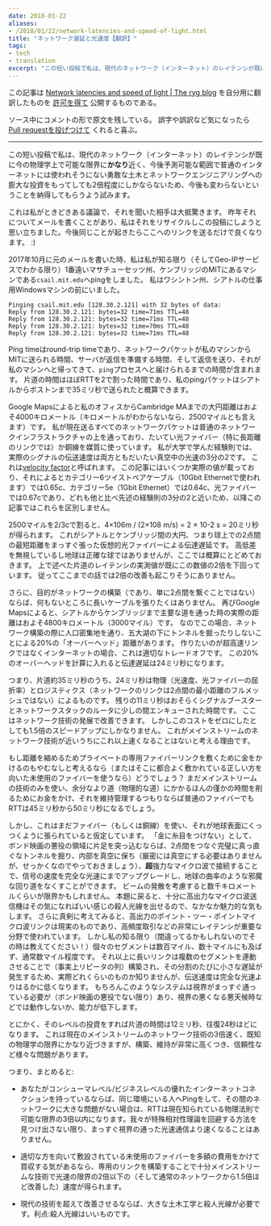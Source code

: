 ```yaml
---
date: 2018-01-22
aliases:
- /2018/01/22/network-latencies-and-speed-of-light.html
title: "ネットワーク遅延と光速度【翻訳】"
tags:
- tech
- translation
excerpt: "この短い投稿で私は、現代のネットワーク（インターネット）のレイテンシが既に今の物理学上で可能な限界にかなり近く、勇敢な市民の行動と今後予測可能な範囲で普通のインターネットには使われそうにないネットワークエンジニアリングへの膨大な投資をもってしても2倍程度にしかならないため、今後も変わらないということを納得してもらうよう試みます。"
---
```


この記事は
[Network latencies and speed of light | The ryg blog](https://fgiesen.wordpress.com/2018/01/20/network-latencies-and-speed-of-light/)
を自分用に翻訳したものを
[許可を得て](https://twitter.com/rygorous/status/954912383687798784)
公開するものである。

ソース中にコメントの形で原文を残している。
誤字や誤訳など気になったら
[Pull requestを投げつけて](https://github.com/kotet/blog.kotet.jp)
くれると喜ぶ。

---

<!-- In this short post I’m going to attempt to convince you that current network (Internet) latencies are here to stay, because they are already within a fairly small factor of what is possible under known physics, and getting _much_ closer to that limit – say, another 2x gain – requires heroics of civil and network engineering as well as massive capital expenditures that are very unlikely to be used for general internet links in the foreseeable future. -->

この短い投稿で私は、現代のネットワーク（インターネット）のレイテンシが既に今の物理学上で可能な限界に**かなり**近く、今後予測可能な範囲で普通のインターネットには使われそうにない勇敢な土木とネットワークエンジニアリングへの膨大な投資をもってしても2倍程度にしかならないため、今後も変わらないということを納得してもらうよう試みます。

<!-- This is a conversation I’ve had a few times in my life, usually with surprised conversation partners; last year I happened to write a mail about it that I’m now going to recycle and turn into this blog post so that in the future, I can just link to this if it ever comes up again. :) -->

これは私がときどきある議論で、それを聞いた相手は大抵驚きます。
昨年それについてメールを書くことがあり、私はそれをリサイクルしこの投稿にしようと思い立ちました。今後同じことが起きたらここへのリンクを送るだけで良くなります。 :)

<!-- When I originally wrote said mail in October 2017, I started by pinging `csail.mit.edu`, a machine that as far as I know (and Geo-IP services are with me on this one) is actually at MIT, so in Cambridge, MA. I did this sitting at my Windows work machine in Seattle, WA, and got this result: -->

2017年10月に元のメールを書いた時、私は私が知る限り（そしてGeo-IPサービスでわかる限り）1番遠いマサチューセッツ州、ケンブリッジのMITにあるマシンである`csail.mit.edu`へpingをしました。
私はワシントン州、シアトルの仕事用Windowsマシンの前にいました。

<!-- ```console
Pinging csail.mit.edu [128.30.2.121] with 32 bytes of data:
Reply from 128.30.2.121: bytes=32 time=71ms TTL=48
Reply from 128.30.2.121: bytes=32 time=71ms TTL=48
Reply from 128.30.2.121: bytes=32 time=70ms TTL=48
Reply from 128.30.2.121: bytes=32 time=71ms TTL=48
``` -->

```console
Pinging csail.mit.edu [128.30.2.121] with 32 bytes of data:
Reply from 128.30.2.121: bytes=32 time=71ms TTL=48
Reply from 128.30.2.121: bytes=32 time=71ms TTL=48
Reply from 128.30.2.121: bytes=32 time=70ms TTL=48
Reply from 128.30.2.121: bytes=32 time=71ms TTL=48
```

<!-- Ping times are round-trip times and include the time it takes for the network packet to go from my machine to the MIT server, the time it takes for the server to prepare a reply, and the time for said reply to make it back to my machine and get delivered to the running `ping` process. The best guess for a single-way trip is to just divide the RTT by 2, giving me an estimate of about 35ms for my ping packet to make it from Seattle to Boston. -->

Ping timeはround-trip timeであり、ネットワークパケットが私のマシンからMITに送られる時間、サーバが返信を準備する時間、そして返信を送り、それが私のマシンへと帰ってきて、`ping`プロセスへと届けられるまでの時間が含まれます。
片道の時間はほぼRTTを2で割った時間であり、私のpingパケットはシアトルからボストンまで35ミリ秒で送られたと概算できます。

<!-- Google Maps tells me the great circle distance from my office to Cambridge MA is about 4000km (2500 miles, if a kilometer means nothing to you). Any network packets I’m sending these days over normal network infrastructure are likely to use either optical fiber (especially for long-distance links) or copper cable as a transmission medium. The rule of thumb I learned in university that effective signal transmission speed over both is about 2/3rds of the speed of light in vacuum. This is called the [velocity factor](https://en.wikipedia.org/wiki/Velocity_factor); that article has some actual numbers, which work out to 0.65c for Cat-6A twisted pair cable (used for 10Gbit Ethernet), 0.64c for Cat-5e (1Gbit Ethernet), and 0.67c for optical fiber, all of which are close enough to each other and to the aforementioned 2/3c rule of thumb that I won’t bother differentiating between different types of cables in the rest of this post. -->

Google Mapsによると私のオフィスからCambridge MAまでの大円距離はおよそ4000キロメートル（キロメートルがわからないなら、2500マイルとも言えます）です。
私が現在送るすべてのネットワークパケットは普通のネットワークインフラストラクチャの上を通っており、たいてい光ファイバー（特に長距離のリンクでは）か銅線を媒質に使っています。
私が大学で学んだ経験則では、実際のシグナルの伝送速度は両方ともだいたい真空中の光速の3分の2です。
これは[velocity factor](https://en.wikipedia.org/wiki/Velocity_factor)と呼ばれます。
この記事にはいくつか実際の値が載っており、それによるとカテゴリー6ツイストペアケーブル（10Gbit Ethernetで使われます）では0.65c、カテゴリー5e（1Gbit Ethernet）では0.64c、光ファイバーでは0.67cであり、どれも他と比べ先述の経験則の3分の2と近いため、以降この記事ではこれらを区別しません。

<!-- Divide our distance of 2500mi by 2/3c, we get about 4×106m / (2×108 m/s) = 2 × 10-2 s = 20ms. That is the transmission delay we would have for a hypothetical optical fiber strung along the great circle between Seattle and Cambridge, the shortest distance between two points on a sphere; I’m neglecting height differences and Earth being not quite spherical here, but I’m only doing a back-of-the-envelope estimate. Note that the actual measured one-way latency I quoted above is already well below twice that. Hence my earlier comment about even a factor-of-2 improvement being unlikely. -->

2500マイルを2/3cで割ると、4×106m / (2×108 m/s) = 2 × 10-2 s = 20ミリ秒が得られます。
これがシアトルとケンブリッジ間の大円、つまり球上での2点間の最短距離をまっすぐ張った仮想的光ファイバーによる伝達遅延です。
高低差を無視しているし地球は正確な球ではありませんが、ここでは概算にとどめておきます。
上で述べた片道のレイテンシの実測値が既にこの数値の2倍を下回っています。
従ってここまでの話では2倍の改善も起こりそうにありません。

<!-- Now, if your goal is actually building a network (and not just a single point-to-point link), you don’t want to have long stretches of cable in the middle of nowhere. Again as per Google Maps, the distance from Seattle to Cambridge actually driving along major roads is about 4800km (3000mi). So in this case, we get about 20% extra “overhead” distance from building a network that follows the lay of the land, goes through major population centers, and doesn’t try to tunnel below the Great Lakes or similar. That’s a decent trade-off when your plan is to have an actual Internet and not just one very fast link. So this extra 20% overhead puts our corrected estimate of transmission delay along a more realistic network layout at about 24ms. -->

さらに、目的がネットワークの構築（であり、単に2点間を繋ぐことではない）ならば、何もないところに長いケーブルを張りたくはありません。
再びGoogle Mapsによると、シアトルからケンブリッジまで主要な道を通った時の実際の距離はおよそ4800キロメートル（3000マイル）です。
なのでこの場合、ネットワーク構築の際に人口密集地を通り、五大湖の下にトンネルを掘ったりしないことによる20%の「オーバーヘッド」距離があります。
作りたいのが超高速リンクではなくインターネットの場合、これは適切なトレードオフです。
この20%のオーバーヘッドを計算に入れると伝達遅延は24ミリ秒になります。

<!-- That means that of our approximately 35ms one-way trip, 24ms is just from physics (speed of light, index of refraction of optical fiber) and logistics (not having a full mesh of minimum-distance point-to-point links between any two points in the network). The remaining 11ms of the transit time are, presumably, spent with the packets briefly enqueued in some routers, in signal boosters and network stacks. These are the parts that could be improved with advances in network technology. But even reducing that part of the cost to zero still wouldn’t give us even a full 1.5× speed-up. And that’s why I think mainstream network tech isn’t going to get that much faster anytime soon. -->

つまり、片道約35ミリ秒のうち、24ミリ秒は物理（光速度、光ファイバーの屈折率）とロジスティクス（ネットワークのリンクは2点間の最小距離のフルメッシュではない）によるものです。
残りの11ミリ秒はおそらくシグナルブースターとネットワークスタックのルータに少しの間エンキューされた時間です。
ここはネットワーク技術の発展で改善できます。
しかしこのコストをゼロにしたとしても1.5倍のスピードアップにしかなりません。
これがメインストリームのネットワーク技術が近いうちにこれ以上速くなることはないと考える理由です。

<!-- What if we _are_ willing to pay up and lay a private dedicated fiber link for that distance (or use some dark fiber going the right direction that’s already there)? That’s still using mainstream tech, just spending money to reduce the fraction of time spent on sub-optimal routing (physical route that is) and in the network, and it seems likely that you could get the RTT to somewhere between 45ms and 50ms using regular fiber if you were willing to spend the money to set it up (and maintain it). -->

もし距離を縮めるためプライベートの専用ファイバーリンクを敷くために金をかけるのもやむなしと考えるなら（またはそこに都合よく敷かれている正しい方を向いた未使用のファイバーを使うなら）どうでしょう？
まだメインストリームの技術のみを使い、余分なより道（物理的な道）にかかるほんの僅かの時間を削るためにお金をかけ、それを維持管理するつもりならば普通のファイバーでもRTTは45ミリ秒から50ミリ秒になるでしょう。

<!-- But that’s still assuming using something as pedestrian as fiber (or copper cable), and actually sticking to the surface of the Earth. Going even further along the “money is no object” scale, and edging a teensy bit into Bond Villain territory, we can upgrade our signal velocity to full light speed and also get rid of pesky detours like the curvature of the Earth by digging a perfectly straight tunnel between the two points, keeping a vacuum inside (not strictly necessary, but might as well while we’re at it) and then establishing a _really_ high-powered microwave link; it would have to be to make it along a distance of a few thousand kilometers, given beam divergence. Keeping in theme, such a link would then also be attractive because the transceivers at either end because a sufficiently high-powered microwave transmitter should make for a serviceable death ray, in a pinch. More seriously, high-powered point-to-point microwave links are a thing, and are used in very latency-sensitive applications such as high-frequency trading. However, as far as I know (which might be wrong – feel free to correct me!), individual segments typically span distances of a few miles, not tens of miles, and definitely not hundreds. Longer links are then built by chaining multiple segments together (effectively a sequence of repeaters), adding a small delay on every split, so the effective transmission speed is definitely lower than full speed of light, though I don’t know by how much. And of course, such systems require uninterrupted lines of sight, which (under non-Bond-villain conditions) means they tend to not work, or only work in a diminished capacity, under bad weather conditions with poor visibility. -->

しかし、これはまだファイバー（もしくは銅線）を使い、それが地球表面にくっつくように張られていると仮定しています。
「金に糸目をつけない」として、ボンド映画の悪役の領域に片足を突っ込むならば、2点間をつなぐ完璧に真っ直ぐなトンネルを掘り、内部を真空に保ち（厳密には真空にする必要はありませんが、せっかくなのでやっておきましょう）、**超**強力なマイクロ波で接続することで、信号の速度を完全な光速にまでアップグレードし、地球の曲率のような邪魔な回り道をなくすことができます。
ビームの発散を考慮すると数千キロメートルくらいが限界かもしれません。
本題に戻ると、十分に高出力なマイクロ波送信機はその気になればいい感じの殺人光線を出せるので、なかなか魅力的な気もします。
さらに真剣に考えてみると、高出力のポイント・ツー・ポイントマイクロ波リンクは現実のものであり、高頻度取引などの非常にレイテンシが重要な分野で使われています。
しかし私の知る限り（間違ってるかもしれないのでその時は教えてください！）個々のセグメントは数百マイル、数十マイルにも及ばず、通常数マイル程度です。
それ以上に長いリンクは複数のセグメントを連動させることで（事実上リピータの列）構築され、その分割のたびに小さな遅延が発生するため、実際どれくらいのものか知りませんが、伝送速度は完全な光速よりはるかに低くなります。
もちろんこのようなシステムは視界がまっすぐ通っている必要が（ボンド映画の悪役でない限り）あり、視界の悪くなる悪天候時などでは動作しないか、能力が低下します。

<!-- Anyway, for that level of investment, you should be able to get one-way trip times down to about 12ms or so, and round-trips of around 24ms. That is about 3× faster than current mainstream network tech, and gets us fairly close to the limits of known physics, but it’s also quite expensive to set up and operate, not as reliable, and has various other problems. -->

とにかく、そのレベルの投資をすれば片道の時間は12ミリ秒、往復24秒ほどになります。
これは現在のメインストリームのネットワーク技術の3倍速く、既知の物理学の限界にかなり近づきますが、構築、維持が非常に高くつき、信頼性など様々な問題があります。

<!-- So, summarizing: -->

つまり、まとめると:

<!-- *   If you have a good consumer/business-level Internet connection, ping someone who does likewise, and there are no major issues on the network in between, the RTTs you will get right now are within about a factor of 3 of the best they can possibly be as per currently known physics: unless we figure out a way around Special Relativity, it’s not getting better than straight-line line-of-sight light-speed communication. -->

 - あなたがコンシューマレベル/ビジネスレベルの優れたインターネットコネクションを持っているならば、同じ環境にいる人へPingをして、その間のネットワークに大きな問題がない場合は、RTTは現在知られている物理法則で可能な限界の3倍以内になります。我々が特殊相対性理論を回避する方法を見つけ出さない限り、まっすぐ視界の通った光速通信より速くなることはありません。

<!-- *   If you’re willing to spend a bunch of money to buy existing dark fiber  
    capacity that goes in the right direction and lay down some of your own  
    where there isn’t any, and you build it as a dedicated link, you should be able to get within 2× of the speed of light limit using fairly mainstream tech. (So about a 1.5× improvement over just using existing networks.) -->

 - 適切な方を向いて敷設されている未使用のファイバーを多額の費用をかけて買収する気があるなら、専用のリンクを構築することで十分メインストリームな技術で光速の限界の2倍以下の（そして通常のネットワークから1.5倍ほど改善した）速度が得られます。
    
<!-- *   Getting substantially better than that with current tech requires  
    major civil engineering as well as a death ray. Upside: a death ray is its own reward. -->

 - 現代の技術を超えて改善させるならば、大きな土木工学と殺人光線が必要です。利点:殺人光線はいいものです。
